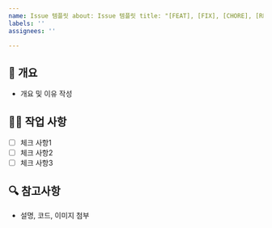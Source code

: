 ```yaml
---
name: Issue 템플릿 about: Issue 템플릿 title: "[FEAT], [FIX], [CHORE], [REFACTOR]"
labels: ''
assignees: ''

---
```


## 📌 개요

- 개요 및 이유 작성

## 👨‍💻 작업 사항

- [ ] 체크 사항1
- [ ] 체크 사항2
- [ ] 체크 사항3

## 🔍 참고사항

- 설명, 코드, 이미지 첨부

